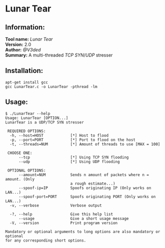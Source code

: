 # Lunar Tear


## Information:
<b>Tool name:</b><i> Lunar Tear</i><br>
<b>Version:</b> 2.0 <br>
<b>Author:</b> <i>@V3ded</i><br>
<b>Summary:</b> A multi-threaded <i>TCP SYN</i>/<i>UDP</i> stresser<br>

## Installation:
`apt-get install gcc`<br> 
`gcc LunarTear.c -o LunarTear -pthread -lm`

## Usage:
```console
$ ./LunarTear --help
Usage: LunarTear [OPTION...]
LunarTear is a UDP/TCP SYN stresser

 REQUIRED OPTIONS:
  -h, --host=HOST            [*] Host to flood
  -p, --port=PORT            [*] Port to flood on the host
  -t, --threads=NUM          [*] Amount of threads to use [MAX = 100]

 CHOOSE ONE:
      --tcp                  [*] Using TCP SYN flooding
      --udp                  [*] Using UDP flooding

 OPTIONAL OPTIONS:
      --amount=NUM           Sends n amount of packets where n = amount. (Only
                             a rough estimate...)
      --spoof-ip=IP          Spoofs originating IP (Only works on LAN...)
      --spoof-port=PORT      Spoofs originating PORT (Only works on LAN...)
  -v, --verbose              Verbose output

  -?, --help                 Give this help list
      --usage                Give a short usage message
  -V, --version              Print program version

Mandatory or optional arguments to long options are also mandatory or optional
for any corresponding short options.
```
